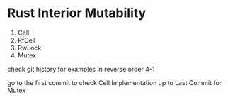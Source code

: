 # Rust Interior Mutability

1. Cell
2. RfCell
3. RwLock
4. Mutex

check git history for examples in reverse order 4-1

go to the first commit to check Cell Implementation up to Last Commit for Mutex